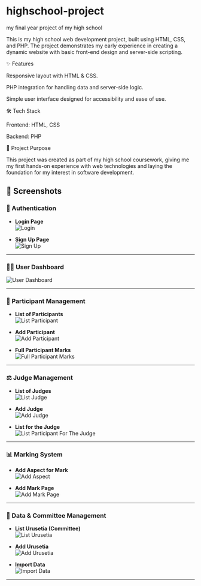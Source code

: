 # highschool-project
my final year project of my high school 

This is my high school web development project, built using HTML, CSS, and PHP.
The project demonstrates my early experience in creating a dynamic website with basic front-end design and server-side scripting.

✨ Features

Responsive layout with HTML & CSS.

PHP integration for handling data and server-side logic.

Simple user interface designed for accessibility and ease of use.

🛠️ Tech Stack

Frontend: HTML, CSS

Backend: PHP

📂 Project Purpose

This project was created as part of my high school coursework, giving me my first hands-on experience with web technologies and laying the foundation for my interest in software development.

## 📸 Screenshots  

### 🔑 Authentication  
- **Login Page**  
![Login](screenshots/LoginPage.png)  

- **Sign Up Page**  
![Sign Up](screenshots/SignUpPage.png)  

---

### 🧑‍💻 User Dashboard  
![User Dashboard](screenshots/UserDashboard.png)  

---

### 👥 Participant Management  
- **List of Participants**  
![List Participant](screenshots/ListParticipant.png)  

- **Add Participant**  
![Add Participant](screenshots/addParticipant.png)  

- **Full Participant Marks**  
![Full Participant Marks](screenshots/FullParticipantMark.png)  

---

### ⚖️ Judge Management  
- **List of Judges**  
![List Judge](screenshots/ListJudge.png)  

- **Add Judge**  
![Add Judge](screenshots/addJudge.png)  

- **List for the Judge**  
![List Participant For The Judge](screenshots/ListParticipantForTheJudge.png)  

---

### 📊 Marking System  
- **Add Aspect for Mark**  
![Add Aspect](screenshots/addAspectForMark.png)  

- **Add Mark Page**  
![Add Mark Page](screenshots/AddMarkPage.png)  

---

### 📂 Data & Committee Management  
- **List Urusetia (Committee)**  
![List Urusetia](screenshots/ListUrusetia.png)  

- **Add Urusetia**  
![Add Urusetia](screenshots/addUrusetia.png)  

- **Import Data**  
![Import Data](screenshots/importData.png)  

---
